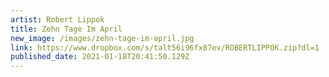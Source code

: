 ```yaml
---
artist: Robert Lippok
title: Zehn Tage Im April
new_image: /images/zehn-tage-im-april.jpg
link: https://www.dropbox.com/s/talt56i96fx87ev/ROBERTLIPPOK.zip?dl=1
published_date: 2021-01-18T20:41:50.129Z
---
```


